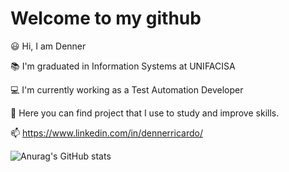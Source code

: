 # Welcome to my github 
😃 Hi, I am Denner  

📚 I'm graduated in Information Systems at UNIFACISA 

💻 I'm currently working as a Test Automation Developer

💬 Here you can find project that I use to study and improve skills.

📫  https://www.linkedin.com/in/dennerricardo/

![Anurag's GitHub stats](https://github-readme-stats.vercel.app/api?username=dennerricardo&show_icons=true&theme=dracula)

<!--
**dennerricardo/dennerricardo** is a ✨ _special_ ✨ repository because its `README.md` (this file) appears on your GitHub profile.

Here are some ideas to get you started:

- 🔭 I’m currently working on ...
- 🌱 I’m currently learning ...
- 👯 I’m looking to collaborate on ...
- 🤔 I’m looking for help with ...
- 💬 Ask me about ...
- 📫 How to reach me: ...
- 😄 Pronouns: ...
- ⚡ Fun fact: ...
-->

